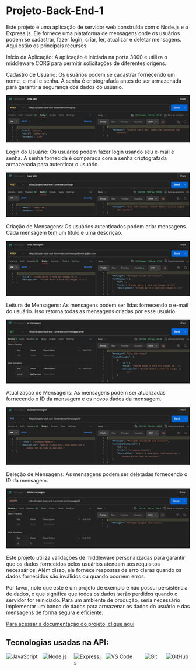 # Projeto-Back-End-1

Este projeto é uma aplicação de servidor web construída com o Node.js e o Express.js. Ele fornece uma plataforma de mensagens onde os usuários podem se cadastrar, fazer login, criar, ler, atualizar e deletar mensagens. Aqui estão os principais recursos:

Início da Aplicação: A aplicação é iniciada na porta 3000 e utiliza o middleware CORS para permitir solicitações de diferentes origens.

Cadastro de Usuário: Os usuários podem se cadastrar fornecendo um nome, e-mail e senha. A senha é criptografada antes de ser armazenada para garantir a segurança dos dados do usuário.

<img src="./image.png" alt="cadastro">

Login do Usuário: Os usuários podem fazer login usando seu e-mail e senha. A senha fornecida é comparada com a senha criptografada armazenada para autenticar o usuário.

<img src="./image-1.png" alt="login">

Criação de Mensagens: Os usuários autenticados podem criar mensagens. Cada mensagem tem um título e uma descrição.

<img src="./image-2.png" alt="criar mensagem">

Leitura de Mensagens: As mensagens podem ser lidas fornecendo o e-mail do usuário. Isso retorna todas as mensagens criadas por esse usuário.

<img src="./image-4.png" alt="ler mensagem">

Atualização de Mensagens: As mensagens podem ser atualizadas fornecendo o ID da mensagem e os novos dados da mensagem.

<img src="./image-5.png" alt="Atualizar mensagem">

Deleção de Mensagens: As mensagens podem ser deletadas fornecendo o ID da mensagem.

<img src="./image-6.png" alt="deletar mensagem">

Este projeto utiliza validações de middleware personalizadas para garantir que os dados fornecidos pelos usuários atendam aos requisitos necessários. Além disso, ele fornece respostas de erro claras quando os dados fornecidos são inválidos ou quando ocorrem erros.

Por favor, note que este é um projeto de exemplo e não possui persistência de dados, o que significa que todos os dados serão perdidos quando o servidor for reiniciado. Para um ambiente de produção, seria necessário implementar um banco de dados para armazenar os dados do usuário e das mensagens de forma segura e eficiente.

[Para acessar a documentação do projeto, clique aqui](https://documenter.getpostman.com/view/34269147/2sA3BuW8vm)

## Tecnologias usadas na API:

<div style="display: flex; gap: 10px;">
  <img src="https://img.shields.io/badge/JavaScript-F7DF1E.svg?style=for-the-badge&logo=JavaScript&logoColor=black" style="width: 130px; height: 32px;" alt="JavaScript">

  <img src="https://img.shields.io/badge/Node.js-5FA04E.svg?style=for-the-badge&logo=nodedotjs&logoColor=white" style="width: 110px; height: 32px;" alt="Node.js"/>

  <img src="https://img.shields.io/badge/Express-000000.svg?style=for-the-badge&logo=Express&logoColor=white" style="width: 110px; height: 32px;" alt="Express.js"/>

  <img src="https://img.shields.io/badge/VSCode-0078D4?style=for-the-badge&logo=visual%20studio%20code&logoColor=white" style="width: 140px; height: 32px;" alt="VS Code"/>

  <img src="https://img.shields.io/badge/Git-F05032.svg?style=for-the-badge&logo=Git&logoColor=white" style="width: 70px; height: 32px;" alt="Git"/>

  <img src="https://img.shields.io/badge/GitHub-181717.svg?style=for-the-badge&logo=GitHub&logoColor=white" style="width: 95px; height: 32px;" alt="GitHub"/>
</div>
